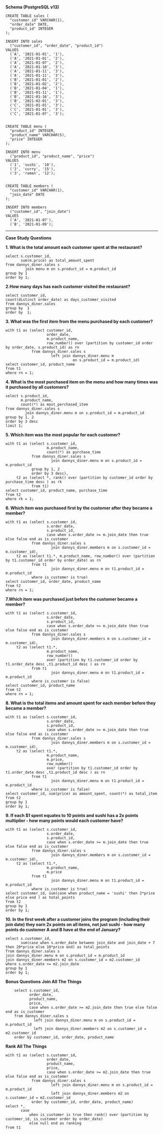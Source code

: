 
**Schema (PostgreSQL v13)**

    CREATE TABLE sales (
      "customer_id" VARCHAR(1),
      "order_date" DATE,
      "product_id" INTEGER
    );
    
    INSERT INTO sales
      ("customer_id", "order_date", "product_id")
    VALUES
      ('A', '2021-01-01', '1'),
      ('A', '2021-01-01', '2'),
      ('A', '2021-01-07', '2'),
      ('A', '2021-01-10', '3'),
      ('A', '2021-01-11', '3'),
      ('A', '2021-01-11', '3'),
      ('B', '2021-01-01', '2'),
      ('B', '2021-01-02', '2'),
      ('B', '2021-01-04', '1'),
      ('B', '2021-01-11', '1'),
      ('B', '2021-01-16', '3'),
      ('B', '2021-02-01', '3'),
      ('C', '2021-01-01', '3'),
      ('C', '2021-01-01', '3'),
      ('C', '2021-01-07', '3');
     
    
    CREATE TABLE menu (
      "product_id" INTEGER,
      "product_name" VARCHAR(5),
      "price" INTEGER
    );
    
    INSERT INTO menu
      ("product_id", "product_name", "price")
    VALUES
      ('1', 'sushi', '10'),
      ('2', 'curry', '15'),
      ('3', 'ramen', '12');
      
    
    CREATE TABLE members (
      "customer_id" VARCHAR(1),
      "join_date" DATE
    );
    
    INSERT INTO members
      ("customer_id", "join_date")
    VALUES
      ('A', '2021-01-07'),
      ('B', '2021-01-09');

---

**Case Study Questions**

**1. What is the total amount each customer spent at the restaurant?**

	select s.customer_id,
	       sum(m.price) as total_amount_spent
	from dannys_diner.sales s
	         join menu m on s.product_id = m.product_id
	group by 1
	order by 1;


**2.How many days has each customer visited the restaurant?**

	select customer_id,
	count(distinct order_date) as days_customer_visited
	from dannys_diner.sales
	group by  1
	order by  1;

**3. What was the first item from the menu purchased by each customer?**

	with t1 as (select customer_id,
	                   order_date,
	                   m.product_name,
	                   row_number() over (partition by customer_id order by order_date, s.product_id) as rn
	            from dannys_diner.sales s
	                     left join dannys_diner.menu m
	                               on s.product_id = m.product_id)
	select customer_id, product_name
	from t1
	where rn = 1;

**4. What is the most purchased item on the menu and how many times was it purchased by all customers?**

	select s.product_id,
	       m.product_name,
	       count(*) as most_perchased_item
	from dannys_diner.sales s
	         join dannys_diner.menu m on s.product_id = m.product_id
	group by 1, 2
	order by 3 desc
	limit 1;

**5. Which item was the most popular for each customer?**

	with t1 as (select s.customer_id,
	                   m.product_name,
	                   count(*) as purchase_time
	            from dannys_diner.sales s
	                     join dannys_diner.menu m on s.product_id = m.product_id
	            group by 1, 2
	            order by 3 desc),
	     t2 as (select *, rank() over (partition by customer_id order by purchase_time desc ) as rk
	            from t1)
	select customer_id, product_name, purchase_time
	from t2
	where rk = 1;

**6. Which item was purchased first by the customer after they became a member?**

	with t1 as (select s.customer_id,
	                   s.order_date,
	                   s.product_id,
	                   case when s.order_date >= m.join_date then true else false end as is_customer
	            from dannys_diner.sales s
	                     join dannys_diner.members m on s.customer_id = m.customer_id),
	     t2 as (select t1.*, m.product_name, row_number() over (partition by t1.customer_id order by order_date) as rn
	            from t1
	                     join dannys_diner.menu m on t1.product_id = m.product_id
	            where is_customer is true)
	select customer_id, order_date, product_name
	from t2
	where rn = 1;

**7.Which item was purchased just before the customer became a member?**

	with t1 as (select s.customer_id,
	                   s.order_date,
	                   s.product_id,
	                   case when s.order_date >= m.join_date then true else false end as is_customer
	            from dannys_diner.sales s
	                     join dannys_diner.members m on s.customer_id = m.customer_id),
	     t2 as (select t1.*,
	                   m.product_name,
	                   row_number()
	                   over (partition by t1.customer_id order by t1.order_date desc ,t1.product_id desc ) as rn
	            from t1
	                     join dannys_diner.menu m on t1.product_id = m.product_id
	            where is_customer is false)
	select customer_id, product_name
	from t2
	where rn = 1;

**8. What is the total items and amount spent for each member before they became a member?**

	with t1 as (select s.customer_id,
	                   s.order_date,
	                   s.product_id,
	                   case when s.order_date >= m.join_date then true else false end as is_customer
	            from dannys_diner.sales s
	                     join dannys_diner.members m on s.customer_id = m.customer_id),
	     t2 as (select t1.*,
	                   m.product_name,
	                   m.price,
	                   row_number()
	                   over (partition by t1.customer_id order by t1.order_date desc ,t1.product_id desc ) as rn
	            from t1
	                     join dannys_diner.menu m on t1.product_id = m.product_id
	            where is_customer is false)
	select customer_id, sum(price) as amount_spent, count(*) as total_item
	from t2
	group by 1
	order by 1;

**9. If each $1 spent equates to 10 points and sushi has a 2x points multiplier - how many points would each customer have?**

	with t1 as (select s.customer_id,
	                   s.order_date,
	                   s.product_id,
	                   case when s.order_date >= m.join_date then true else false end as is_customer
	            from dannys_diner.sales s
	                     join dannys_diner.members m on s.customer_id = m.customer_id),
	     t2 as (select t1.*,
	                   m.product_name,
	                   m.price
	            from t1
	                     join dannys_diner.menu m on t1.product_id = m.product_id
	            where is_customer is true)
	select customer_id, sum(case when product_name = 'sushi' then 2*price else price end ) as total_points
	from t2
	group by 1
	order by 1;

**10. In the first week after a customer joins the program (including their join date) they earn 2x points on all items, not just sushi - how many points do customer A and B have at the end of January?**

	select s.customer_id,
	       sum(case when s.order_date between join_date and join_date + 7 then 20*price else 10*price end) as total_points
	from dannys_diner.sales s
	join dannys_diner.menu m on s.product_id = m.product_id
	join dannys_diner.members m2 on s.customer_id = m2.customer_id
	where s.order_date >= m2.join_date
	group by 1
	order by 1;

**Bonus Questions**
**Join All The Things**

		select s.customer_id,
		       order_date,
		       product_name,
		       price,
		       case when s.order_date >= m2.join_date then true else false end as is_customer
		from dannys_diner.sales s
		         left join dannys_diner.menu m on s.product_id = m.product_id
		         left join dannys_diner.members m2 on s.customer_id = m2.customer_id
		order by customer_id, order_date, product_name

**Rank All The Things**

	with t1 as (select s.customer_id,
	                   order_date,
	                   product_name,
	                   price,
	                   case when s.order_date >= m2.join_date then true else false end as is_customer
	            from dannys_diner.sales s
	                     left join dannys_diner.menu m on s.product_id = m.product_id
	                     left join dannys_diner.members m2 on s.customer_id = m2.customer_id
	            order by customer_id, order_date, product_name)
	select *,
	       case
	           when is_customer is true then rank() over (partition by customer_id, is_customer order by order_date)
	           else null end as ranking
	from t1

